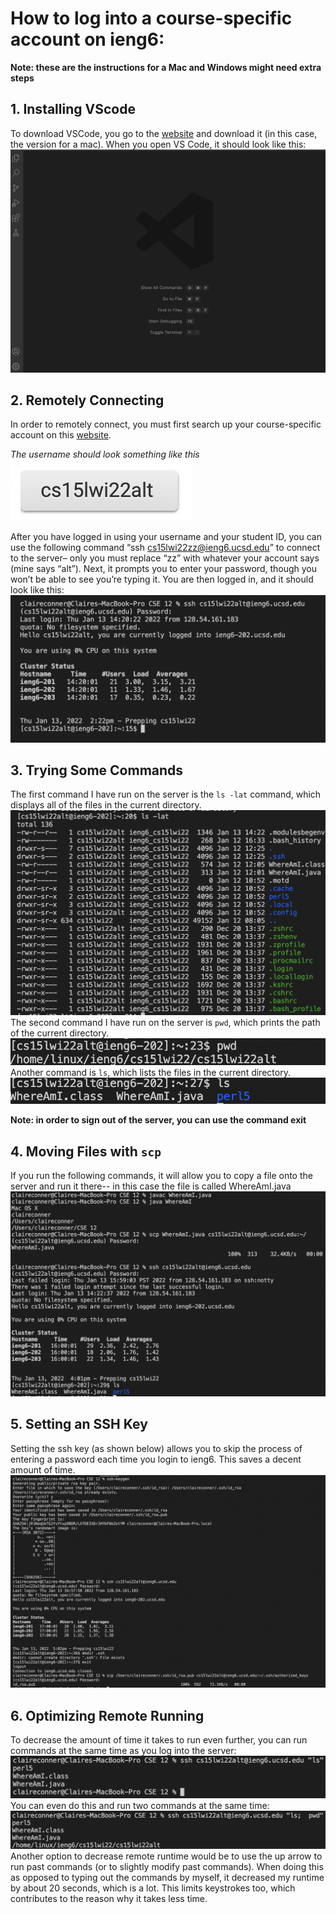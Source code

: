 # How to log into a course-specific account on ieng6:
**Note: these are the instructions for a Mac and Windows might need extra steps** 

## 1. Installing VScode
To download VSCode, you go to the [website](https://code.visualstudio.com/) and download it (in this case, the version for a mac). When you open VS Code, it should look like this:
![Image](vsCode.png)

## 2. Remotely Connecting
In order to remotely connect, you must first search up your course-specific account on this [website](https://sdacs.ucsd.edu/~icc/index.php). 

*The username should look something like this*
![Image](courseAccount.png)

After you have logged in using your username and your student ID, you can use the following command “ssh cs15lwi22zz@ieng6.ucsd.edu” to connect to the server– only you must replace “zz” with whatever your account says (mine says “alt”). Next, it prompts you to enter your password, though you won’t be able to see you’re typing it. You are then logged in, and it should look like this:
![Image](postLogin.png)


## 3. Trying Some Commands
The first command I have run on the server is the `ls -lat` command, which displays all of the files in the current directory.
![Image](lslat.png)
The second command I have run on the server is `pwd`, which prints the path of the current directory.
![Image](pwd.png)
Another command is `ls`, which lists the files in the current directory. 
![Image](ls.png)

**Note: in order to sign out of the server, you can use the command exit**

## 4. Moving Files with `scp`

If you run the following commands, it will allow you to copy a file onto the server and run it there-- in this case the file is called WhereAmI.java
![Image](scp.png)


## 5. Setting an SSH Key
Setting the ssh key (as shown below) allows you to skip the process of entering a password each time you login to ieng6. This saves a decent amount of time.
![Image](sshkey.png)

## 6. Optimizing Remote Running
To decrease the amount of time it takes to run even further, you can run commands at the same time as you log into the server:
![Image](commandandssh.png)
You can even do this and run two commands at the same time: 
![Image](twocommands.png)
Another option to decrease remote runtime would be to use the up arrow to run past commands (or to slightly modify past commands). When doing this as opposed to typing out the commands by myself, it decreased my runtime by about 20 seconds, which is a lot. This limits keystrokes too, which contributes to the reason why it takes less time. 







